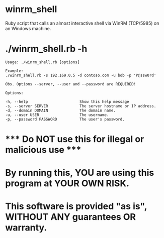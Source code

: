 # winrm_shell
Ruby script that calls an almost interactive shell via WinRM (TCP/5985) on an Windows machine.

# ./winrm_shell.rb -h

	Usage: ./winrm_shell.rb [options]

	Example:
	./winrm_shell.rb -s 192.169.0.5 -d contoso.com -u bob -p 'P@ssw0rd'

	Obs. Options --server, --user and --password are REQUIRED!

	Options:
	
    -h, --help                       Show this help message
    -s, --server SERVER              The server hostname or IP address.
    -d, --domain DOMAIN              The domain name.
    -u, --user USER                  The username.
    -p, --password PASSWORD          The user's password.


#                                                                                              #
#                     *** Do NOT use this for illegal or malicious use ***                     #
#                By running this, YOU are using this program at YOUR OWN RISK.                 #
#            This software is provided "as is", WITHOUT ANY guarantees OR warranty.            #
#                                                                                              #
